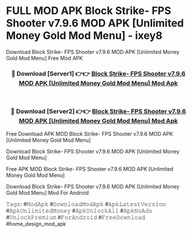 # FULL MOD APK Block Strike- FPS Shooter v7.9.6 MOD APK [Unlimited Money Gold Mod Menu] - ixey8
Download Block Strike- FPS Shooter v7.9.6 MOD APK [Unlimited Money Gold Mod Menu] Free Mod APK

<div align="center">
<h3>🔴 Download [Server1] 👉👉 <a href="https://apk-comot.site?title=Block_Strike-_FPS_Shooter_v7.9.6_MOD_APK_[Unlimited_Money_Gold_Mod_Menu]">Block Strike- FPS Shooter v7.9.6 MOD APK [Unlimited Money Gold Mod Menu] Mod Apk</a></h3><br>

<h3>🔴 Download [Server2] 👉👉 <a href="https://apk-comot.site?title=Block_Strike-_FPS_Shooter_v7.9.6_MOD_APK_[Unlimited_Money_Gold_Mod_Menu]">Block Strike- FPS Shooter v7.9.6 MOD APK [Unlimited Money Gold Mod Menu] Mod Apk</a></h3>
</div>


Free Download APK MOD Block Strike- FPS Shooter v7.9.6 MOD APK [Unlimited Money Gold Mod Menu]

Download Block Strike- FPS Shooter v7.9.6 MOD APK [Unlimited Money Gold Mod Menu] 

Free APK MOD Block Strike- FPS Shooter v7.9.6 MOD APK [Unlimited Money Gold Mod Menu] 

Download Block Strike- FPS Shooter v7.9.6 MOD APK [Unlimited Money Gold Mod Menu] Mod For Android

𝚃𝚊𝚐𝚜: #𝙼𝚘𝚍𝙰𝚙𝚔 #𝙳𝚘𝚠𝚗𝚕𝚘𝚊𝚍𝙼𝚘𝚍𝙰𝚙𝚔 #𝙰𝚙𝚔𝙻𝚊𝚝𝚎𝚜𝚝𝚅𝚎𝚛𝚜𝚒𝚘𝚗 #𝙰𝚙𝚔𝚄𝚗𝚕𝚒𝚖𝚒𝚝𝚎𝚍𝙼𝚘𝚗𝚎𝚢 #𝙰𝚙𝚔𝚄𝚗𝚕𝚘𝚌𝚔𝙰𝚕𝚕 #𝙰𝚙𝚔𝙽𝚘𝙰𝚍𝚜 #𝚄𝚗𝚕𝚘𝚌𝚔𝙿𝚛𝚎𝚖𝚒𝚞𝚖 #𝙵𝚘𝚛𝙰𝚗𝚍𝚛𝚘𝚒𝚍 #𝙵𝚛𝚎𝚎𝙳𝚘𝚠𝚗𝚕𝚘𝚊𝚍 #home_design_mod_apk